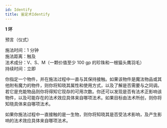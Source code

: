 ```yaml
---
id: Identify
title: 鉴定术Identify
---
```


**1 环**

预言（仪式）

施法时间：1 分钟  
施法距离：触及  
法术成分：V、S、M（一颗价值至少 100 gp 的珍珠和一根猫头鹰羽毛）  
持续时间：立即

你指定一个物件，并在施法过程中一直与其保持接触。如果该物件是魔法物品或其他附有魔力的物件，则你将知晓其属性和使用方式，以及了解是否需要与之同调。若它是充能物品则你将得知它现存的可用次数。你还可以发现是否有法术正影响该物件，以及可能存在的法术效应具体来自哪项法术。如果目标由法术所创，则你将知晓具体来自哪项法术。

如果你施法过程中一直接触的是一生物，则你将知晓其是否受法术影响，及产生影响的法术效应具体来自哪项法术。
